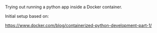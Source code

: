 Trying out running a python app inside a Docker container.

Initial setup based on:

https://www.docker.com/blog/containerized-python-development-part-1/

